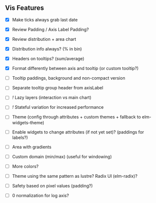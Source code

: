 
## Vis Features

- [x] Make ticks always grab last date
- [x] Review Padding / Axis Label Padding?

- [x] Review distribution + area chart
- [x] Distribution info always? (% in bin)

- [x] Headers on tooltips? (sum/average)
- [x] Format differently between axis and tooltip (or custom tooltip?)

- [ ] Tooltip paddings, background and non-compact version
- [ ] Separate tooltip group header from axisLabel

- [ ] *!* Lazy layers (interaction vs main chart)
- [ ] *!* Stateful variation for increased performance

- [ ] Theme (config through attributes + custom themes + fallback to elm-widgets-theme)
- [ ] Enable widgets to change attributes (if not yet set)? (paddings for labels?)

- [ ] Area with gradients

- [ ] Custom domain (min/max) (useful for windowing)

- [ ] More colors?
- [ ] Theme using the same pattern as lustre? Radix UI (elm-radix)?

- [ ] Safety based on pixel values (padding?)
- [ ] 0 normalization for log axis?

